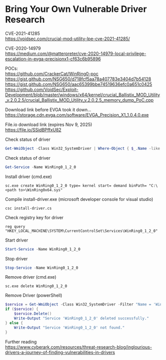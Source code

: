 # Bring Your Own Vulnerable Driver Research  

CVE-2021-41285  
https://voidsec.com/crucial-mod-utility-lpe-cve-2021-41285/  

CVE-2020-14979  
https://medium.com/@matterpreter/cve-2020-14979-local-privilege-escalation-in-evga-precisionx1-cf63c6b95896  

POCs:  
https://github.com/CrackerCat/WinRing0-poc  
https://gist.github.com/NSG650/d718fcf5aa78a407783e3404d7b54128  
https://gist.github.com/NSG650/aac65399bbe74519636efc0a651c0425  
https://github.com/VoidSec/Exploit-Development/blob/master/windows/x64/kernel/crucial_Ballistix_MOD_Utility_v.2.0.2.5/crucial_Ballistix_MOD_Utility_v.2.0.2.5_memory_dump_PoC.cpp  

Download link before EVGA took it down...  
https://storage.cdn.evga.com/software/EVGA_Precision_X1_1.0.4.0.exe  

File.io download link (expires Nov 9, 2025)  
https://file.io/SSidBPffxU82  

Check status of driver  
```powershell  
Get-WmiObject -Class Win32_SystemDriver | Where-Object { $_.Name -like "*WinRing0*" }
```  

Check status of driver  
```powershell  
Get-Service -Name WinRing0_1_2_0
```  

Install driver (cmd.exe)  
```  
sc.exe create WinRing0_1_2_0 type= kernel start= demand binPath= "C:\<path to>\WinRing0x64.sys"
```  

Compile install-driver.exe (microsoft developer console for visual studio)  
```  
csc install-driver.cs
```  

Check registry key for driver  
```  
reg query "HKEY_LOCAL_MACHINE\SYSTEM\CurrentControlSet\Services\WinRing0_1_2_0"
```  

Start driver  
```powershell  
Start-Service -Name WinRing0_1_2_0
```  

Stop driver  
```powershell  
Stop-Service -Name WinRing0_1_2_0
```  

Remove driver (cmd.exe)  
```  
sc.exe delete WinRing0_1_2_0
```  

Remove Driver (powerShell)  
```powershell  
$service = Get-WmiObject -Class Win32_SystemDriver -Filter "Name = 'WinRing0_1_2_0'"
if ($service) {
    $service.Delete()
    Write-Output "Service 'WinRing0_1_2_0' deleted successfully."
} else {
    Write-Output "Service 'WinRing0_1_2_0' not found."
}
```  

Further reading  
https://www.cyberark.com/resources/threat-research-blog/inglourious-drivers-a-journey-of-finding-vulnerabilities-in-drivers  



